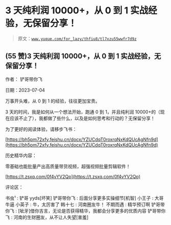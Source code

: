 # 3 天纯利润 10000+，从 0 到 1 实战经验，无保留分享！

> 原文：[`www.yuque.com/for_lazy/thfiu8/tl7xzu55wwfr7d9z`](https://www.yuque.com/for_lazy/thfiu8/tl7xzu55wwfr7d9z)



## (55 赞)3 天纯利润 10000+，从 0 到 1 实战经验，无保留分享！ 

作者： 铲哥带你飞 

日期：2023-07-04 

万事开头难，从 0 到 1 的经验，往往更加宝贵。 

3 天的时间，我是如何从一个想法开始，跑通 0 到 1，并且纯利润 10000+的（现在应该不止了），我都做了些什么，以及是如何思考和行动的？无保留分享！ 

为了更好的阅读体验，请移步飞书： 

[https://bh5pm72xfy.feishu.cn/docx/YZUCdqT0roxrqNxKdQUcAgNfn9d](https://bh5pm72xfy.feishu.cn/docx/YZUCdqT0roxrqNxKdQUcAgNfn9d) 

历史精华内容： 

零基础也能批量产出高质量带货视频，超强视频批量剪辑软件！ 

[https://t.zsxq.com/0f4vYV2Qp](https://t.zsxq.com/0f4vYV2Qp) 

评论区： 

书虫¹ : 铲哥 yyds[坏笑] 铲哥带你飞 : 后面分享更多实操细节[机智] 小王子 : 大哥牛逼 小英子 : 牛，太厉害了 韩十七 : 河南圈友牛！ 不期而遇 : 精华预订啊 铲哥带你飞 : [呲牙]借你吉言，无论是否获得精华，我都会分享更多的优质内容 铲哥带你飞 : 河南的生财圈友，从不让人失望[害羞]